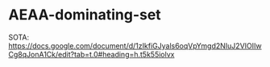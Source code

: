 # AEAA-dominating-set

SOTA: https://docs.google.com/document/d/1zIkfiGJyals6oqVpYmgd2NIuJ2VIOIIwCg8qJonA1Ck/edit?tab=t.0#heading=h.t5k55iolvx
